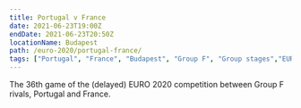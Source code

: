 ```yaml
---
title: Portugal v France
date: 2021-06-23T19:00Z
endDate: 2021-06-23T20:50Z
locationName: Budapest
path: /euro-2020/portugal-france/
tags: ["Portugal", "France", "Budapest", "Group F", "Group stages","EURO 2020"]
---
```


The 36th game of the (delayed) EURO 2020 competition between Group F rivals, Portugal and France.